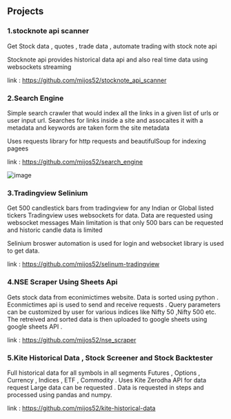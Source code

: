## Projects

### 1.stocknote api scanner

Get Stock data , quotes , trade data , automate trading with stock note api 

Stocknote api provides historical data api and also real time data using websockets
streaming

link : https://github.com/mijos52/stocknote_api_scanner

### 2.Search Engine 

Simple search crawler that would index all the links in a given list of urls or
user input url. Searches for links inside a site and assocaites it with a metadata
and keywords are taken form the site metadata

Uses requests library for http requests and beautifulSoup for indexing pagees

link : https://github.com/mijos52/search_engine

![image](/main/Screenshot%20(8).png)

### 3.Tradingview Selinium

Get 500 candlestick bars from tradingview for any Indian or Global listed tickers
Tradingview uses websockets for data. Data are requested using websocket messages
Main limitation is that only 500 bars can be requested and historic candle data is 
limited 

Selinium broswer automation is used for login and websocket library is used to 
get data.

link : https://github.com/mijos52/selinum-tradingview

### 4.NSE Scraper Using Sheets Api

Gets stock data from econimictimes website. Data is sorted using python . Econmictimes
api is used to send and receive requests . Query parameters can be customized 
by user for various indices like Nifty 50 ,Nifty 500 etc. The retreived and sorted 
data is then uploaded to google sheets using google sheets API .

link : https://github.com/mijos52/nse_scraper

### 5.Kite Historical Data , Stock Screener and Stock Backtester

Full historical data for all symbols in all segments Futures , Options , Currency , Indices , ETF , Commodity . Uses Kite Zerodha API for data request
Large data can be requested . Data is requested in steps and processed using pandas and numpy.

link : https://github.com/mijos52/kite-historical-data
